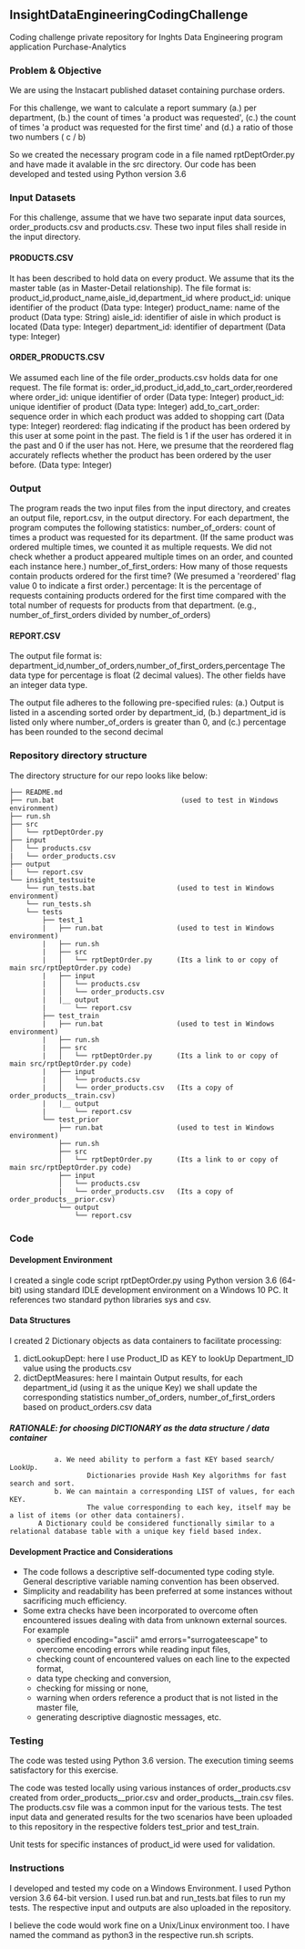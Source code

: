 ## InsightDataEngineeringCodingChallenge
Coding challenge private repository for Inghts Data Engineering program application
Purchase-Analytics

### Problem & Objective
We are using the Instacart published dataset containing purchase orders.

For this challenge, we want to calculate a report summary 
(a.) per department, 
(b.) the count of times 'a product was requested', 
(c.) the count of times 'a product was requested for the first time' and 
(d.) a ratio of those two numbers ( c / b)

So we created the necessary program code in a file named rptDeptOrder.py and have made it avalable in the src directory. Our code has been developed and tested using Python version 3.6 

### Input Datasets
For this challenge, assume that we have two separate input data sources, order_products.csv and products.csv.
These two input files shall reside in the input directory.

#### PRODUCTS.CSV
It has been described to hold data on every product.
We assume that its the master table (as in Master-Detail relationship).
The file format is:
    product_id,product_name,aisle_id,department_id
where
    product_id: unique identifier of the product (Data type: Integer)
    product_name: name of the product (Data type: String)
    aisle_id: identifier of aisle in which product is located (Data type: Integer)
    department_id: identifier of department (Data type: Integer)

#### ORDER_PRODUCTS.CSV
We assumed each line of the file order_products.csv holds data for one request. The file format is:
    order_id,product_id,add_to_cart_order,reordered
where
    order_id: unique identifier of order (Data type: Integer)
    product_id: unique identifier of product (Data type: Integer)
    add_to_cart_order: sequence order in which each product was added to shopping cart (Data type: Integer)
    reordered: flag indicating if the product has been ordered by this user at some point in the past. The field is 1 if the user has ordered it in the past and 0 if the user has not. Here, we presume that the reordered flag accurately reflects whether the product has been ordered by the user before. (Data type: Integer)

### Output
The program reads the two input files from the input directory, and creates an output file, report.csv, in the output directory. 
For each department, the program computes the following statistics:
    number_of_orders: count of times a product was requested for its department. (If the same product was ordered multiple times, we counted it as multiple requests. We did not check whether a product appeared multiple times on an order, and counted each instance here.)
    number_of_first_orders: How many of those requests contain products ordered for the first time? (We presumed a 'reordered' flag value 0 to indicate a first order.)
    percentage: It is the percentage of requests containing products ordered for the first time compared with the total number of requests for products from that department. (e.g., number_of_first_orders divided by number_of_orders)

#### REPORT.CSV
The output file format is:
    department_id,number_of_orders,number_of_first_orders,percentage
The data type for percentage is float (2 decimal values). The other fields have an integer data type.

The output file adheres to the following pre-specified rules:
    (a.) Output is listed in a ascending sorted order by department_id, 
    (b.) department_id is listed only where number_of_orders is greater than 0, and 
    (c.) percentage has been rounded to the second decimal
    
### Repository directory structure
The directory structure for our repo looks like below:

    ├── README.md
    ├── run.bat                               (used to test in Windows environment)
    ├── run.sh
    ├── src
    │   └── rptDeptOrder.py
    ├── input
    │   └── products.csv
    |   └── order_products.csv
    ├── output
    |   └── report.csv
    └── insight_testsuite
        └── run_tests.bat                    (used to test in Windows environment)
        └── run_tests.sh
        └── tests
            ├── test_1
            |   ├── run.bat                  (used to test in Windows environment)
            |   ├── run.sh
            |   ├── src
            |   │   └── rptDeptOrder.py      (Its a link to or copy of main src/rptDeptOrder.py code)
            |   ├── input
            |   │   └── products.csv
            |   │   └── order_products.csv
            |   |__ output
            |       └── report.csv
            ├── test_train
            |   ├── run.bat                  (used to test in Windows environment)
            |   ├── run.sh
            |   ├── src
            |   │   └── rptDeptOrder.py      (Its a link to or copy of main src/rptDeptOrder.py code)
            |   ├── input
            |   │   └── products.csv
            |   │   └── order_products.csv   (Its a copy of order_products__train.csv)
            |   |__ output
            |       └── report.csv
            └── test_prior
                ├── run.bat                  (used to test in Windows environment)
                ├── run.sh
                ├── src
                │   └── rptDeptOrder.py      (Its a link to or copy of main src/rptDeptOrder.py code)
                ├── input
                │   └── products.csv
                |   └── order_products.csv   (Its a copy of order_products__prior.csv)
                └── output
                    └── report.csv
 
### Code
#### Development Environment
I created a single code script rptDeptOrder.py using Python version 3.6 (64-bit) using standard IDLE development environment on a Windows 10 PC. It references two standard python libraries sys and csv.

#### Data Structures
I created 2 Dictionary objects as data containers to facilitate processing:
1. dictLookupDept: here I use Product_ID as KEY to lookUp Department_ID value using the products.csv
2. dictDeptMeasures: here I maintain Output results,
           for each department_id (using it as the unique Key)
               we shall update the corresponding statistics
                   number_of_orders, number_of_first_orders
               based on product_orders.csv data

##### RATIONALE: for choosing DICTIONARY as the data structure / data container
               a. We need ability to perform a fast KEY based search/ LookUp.
                       Dictionaries provide Hash Key algorithms for fast search and sort.
               b. We can maintain a corresponding LIST of values, for each KEY.
                       The value corresponding to each key, itself may be a list of items (or other data containers).
           A Dictionary could be considered functionally similar to a relational database table with a unique key field based index.

#### Development Practice and Considerations
* The code follows a descriptive self-documented type coding style. General descriptive variable naming convention has been observed.
* Simplicity and readability has been preferred at some instances without sacrificing much efficiency. 
* Some extra checks have been incorporated to overcome often encountered issues dealing with data from unknown external sources. For example 
    - specified encoding="ascii" amd errors="surrogateescape" to overcome encoding errors while reading input files,
    - checking count of encountered values on each line to the expected format,
    - data type checking and conversion,
    - checking for missing or none,
    - warning when orders reference a product that is not listed in the master file,
    - generating descriptive diagnostic messages, etc.

### Testing
The code was tested using Python 3.6 version.
The execution timing seems satisfactory for this exercise.
 
The code was tested locally using various instances of order_products.csv created from order_products__prior.csv and order_products__train.csv files. The products.csv file was a common input for the various tests.
The test input data and generated results for the two scenarios have been uploaded to this repository in the respective folders test_prior and test_train.
 
Unit tests for specific instances of product_id were used for validation.
 
### Instructions
I developed and tested my code on a Windows Environment. I used Python version 3.6 64-bit version. 
I used run.bat and run_tests.bat files to run my tests. The respective input and outputs are also uploaded in the repository.

I believe the code would work fine on a Unix/Linux environment too. I have named the command as python3 in the respective run.sh scripts.
